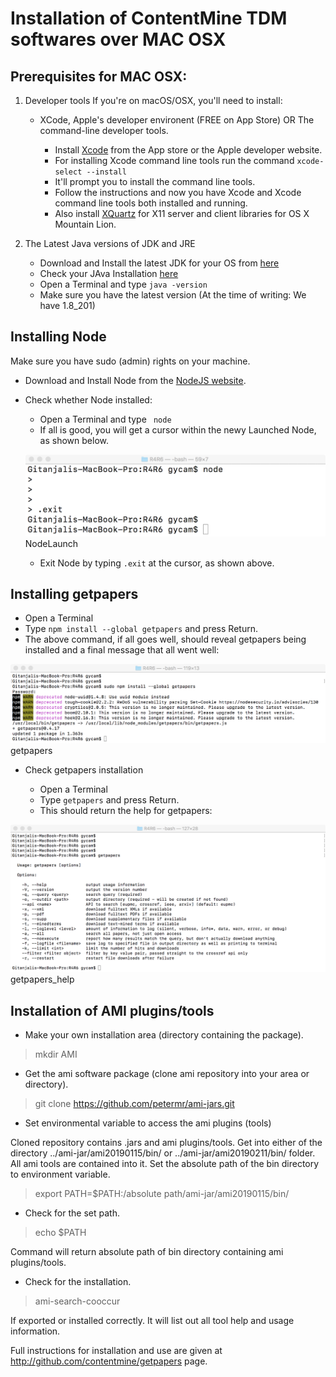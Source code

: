 # Installation of ContentMine TDM softwares over MAC OSX

## Prerequisites for MAC OSX: 
1. Developer tools
If you're on macOS/OSX, you'll need to install:
   - XCode, Apple's developer environent (FREE on App Store) OR The command-line developer tools.

      - Install <a href= https://developer.apple.com/xcode/>Xcode</a> from the App store or the Apple developer website.
      - For installing Xcode command line tools run the command
         <code>xcode-select --install</code>
      - It'll prompt you to install the command line tools. 
      - Follow the instructions and now you have Xcode and Xcode command            line tools both installed and running.
      - Also install <a href=https://www.xquartz.org/>XQuartz</a> for X11 server and client libraries for OS X Mountain Lion.

2. The Latest Java versions of JDK and JRE
      - Download and Install the latest JDK for your OS from <a href=https://www.oracle.com/technetwork/java/javase/downloads/jdk8-downloads-2133151.html>here</a>
      - Check your JAva Installation <a href=https://www.java.com/en/download/help/version_manual.xml>here</a>
      - Open a Terminal and type <code>java -version</code>
      - Make sure you have the latest version (At the time of writing: We have 1.8_201)

## Installing Node 

Make sure you have sudo (admin) rights on your machine. 

   - Download and Install Node from the <a href=https://nodejs.org/en/download/>NodeJS website</a>.  
   - Check whether Node installed: 
        - Open a Terminal and type <code> node</code>
        - If all is good, you will get a cursor within the newy Launched Node, as shown below.
        
        <img src=/installation/mac/node1.png/>NodeLaunch</img>
        - Exit Node by typing <code>.exit</code> at the cursor, as shown above.
  
  ## Installing getpapers 
  - Open a Terminal
  - Type <code>npm install --global getpapers</code> and press Return.
  - The above command, if all goes well, should reveal getpapers being installed and a final message that all went well:
   
   <img src=/installation/mac/getpapers.png>getpapers</img>
   
   * Check getpapers installation
   
      - Open a Terminal
      - Type <code>getpapers</code> and press Return.
      - This should return the help for getpapers:
      
   <img src=/installation/mac/getpapers1.png>getpapers_help</img>
   
## Installation of AMI plugins/tools

- Make your own installation area (directory containing the package).
   
> mkdir AMI

- Get the ami software package (clone ami repository into your area or directory).  

> git clone https://github.com/petermr/ami-jars.git

- Set environmental variable to access the ami plugins (tools)

Cloned repository contains .jars and ami plugins/tools. Get into either of the directory ../ami-jar/ami20190115/bin/ or 
../ami-jar/ami20190211/bin/ folder. All ami tools are contained into it. Set the absolute path of the bin directory to environment variable.

> export PATH=$PATH:/absolute path/ami-jar/ami20190115/bin/


- Check for the set path.

> echo $PATH

Command will return absolute path of bin directory containing ami plugins/tools.

- Check for the installation.

> ami-search-cooccur

If exported or installed correctly. It will list out all tool help and usage information.


Full instructions for installation and use are given at http://github.com/contentmine/getpapers page. 

